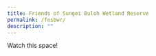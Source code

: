 ```yaml
---
title: Friends of Sungei Buloh Wetland Reserve
permalink: /fosbwr/
description: ""
---
```

Watch this space!